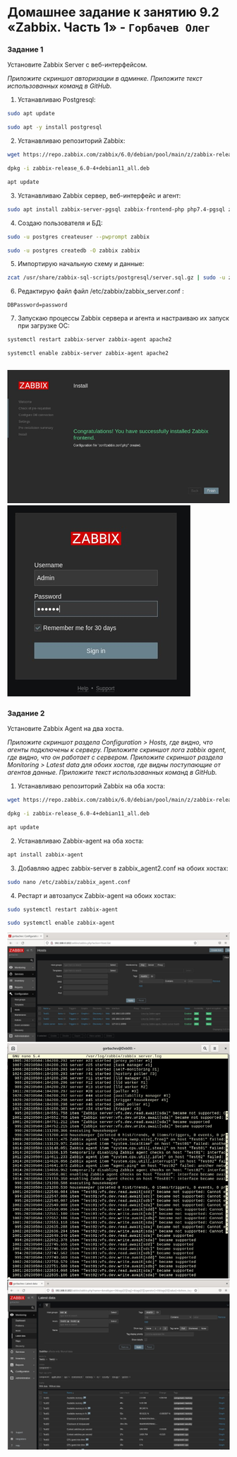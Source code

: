 # Домашнее задание к занятию 9.2 «Zabbix. Часть 1» - `Горбачев Олег`

### Задание 1 

Установите Zabbix Server с веб-интерфейсом.

*Приложите скриншот авторизации в админке.*
*Приложите текст использованных команд в GitHub.*

1. Устанавливаю Postgresql:
```bash
sudo apt update
```
```bash
sudo apt -y install postgresql
```
2. Устанавливаю репозиторий Zabbix:
```bash
wget https://repo.zabbix.com/zabbix/6.0/debian/pool/main/z/zabbix-release/zabbix-release_6.0-4+debian11_all.deb
```
```bash
dpkg -i zabbix-release_6.0-4+debian11_all.deb
```
```bash
apt update
```
3. Устанавливаю Zabbix сервер, веб-интерфейс и агент:
```bash
sudo apt install zabbix-server-pgsql zabbix-frontend-php php7.4-pgsql zabbix-apache-conf zabbix-sql-scripts zabbix-agent
```
4. Создаю пользователя и БД:
```bash
sudo -u postgres createuser --pwprompt zabbix
```
```bash
sudo -u postgres createdb -O zabbix zabbix
```
5. Импортирую начальную схему и данные:
```bash
zcat /usr/share/zabbix-sql-scripts/postgresql/server.sql.gz | sudo -u zabbix psql zabbix
```
6. Редактирую файл файл /etc/zabbix/zabbix_server.conf :
```
DBPassword=password
```
7. Запускаю процессы Zabbix сервера и агента и настраиваю их запуск при загрузке ОС:
```bash
systemctl restart zabbix-server zabbix-agent apache2
```
```bash
systemctl enable zabbix-server zabbix-agent apache2
```
![1-1](./9.2-1-001.jpg)
![1-2](./9.2-1-002.jpg)
---

### Задание 2 

Установите Zabbix Agent на два хоста.

*Приложите скриншот раздела Configuration > Hosts, где видно, что агенты подключены к серверу.*
*Приложите скриншот лога zabbix agent, где видно, что он работает с сервером.*
*Приложите скриншот раздела Monitoring > Latest data для обоих хостов, где видны поступающие от агентов данные.*
*Приложите текст использованных команд в GitHub.*
1. Устанавливаю репозиторий Zabbix на оба хоста:
```bash
wget https://repo.zabbix.com/zabbix/6.0/debian/pool/main/z/zabbix-release/zabbix-release_6.0-4+debian11_all.deb
```
```bash
dpkg -i zabbix-release_6.0-4+debian11_all.deb
```
```bash
apt update
```
2. Устанавливаю Zabbix-agent на оба хоста:
```bash
apt install zabbix-agent
```
3. Добавляю адрес zabbix-server в zabbix_agent2.conf на обоих хостах:
```bash
sudo nano /etc/zabbix/zabbix_agent.conf
```
4. Рестарт и автозапуск Zabbix-agent на обоих хостах:
```bash
sudo systemctl restart zabbix-agent
```
```bash
sudo systemctl enable zabbix-agent
```
![2-1](./9.2-2-001.jpg)
![2-2](./9.2-2-002.jpg)
![2-3](./9.2-2-003.jpg)

